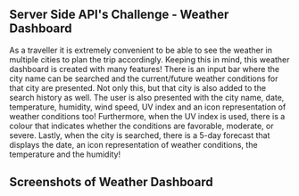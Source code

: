 ## Server Side API's Challenge - Weather Dashboard

As a traveller it is extremely convenient to be able to see the weather in multiple cities to plan the trip accordingly. Keeping this in mind, this weather dashboard is created with many features! There is an input bar where the city name can be searched and the current/future weather conditions for that city are presented. Not only this, but that city is also added to the search history as well. The user is also presented with the city name, date, temperature, humidity, wind speed, UV index and an icon representation of weather conditions too! Furthermore, when the UV index is used, there is a colour that indicates whether the conditions are favorable, moderate, or severe. Lastly, when the city is searched, there is a 5-day forecast that displays the date, an icon representation of weather conditions, the temperature and the humidity!

## Screenshots of Weather Dashboard